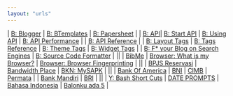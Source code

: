 ```yaml
---
layout: "urls"
---
```


| [B: Blogger](https://www.blogger.com/) | [B: BTemplates](https://btemplates.com/) | [B: Papersheet](https://github.com/mynimi/Papersheet) |
| [B: API](https://developers.google.com/blogger/)| [B: Start API](https://developers.google.com/blogger/docs/3.0/getting_started) | [B: Using API](https://developers.google.com/blogger/docs/3.0/using) | [B: API Performance](https://developers.google.com/blogger/docs/3.0/performance) |
| [B: API Reference](https://developers.google.com/blogger/docs/3.0/reference) |
| [B: Layout Tags](https://support.google.com/blogger/answer/47270) | [B: Tags Reference](https://blogger2ools.mystady.com/) | [B: Theme Tags](https://geekthis.net/post/blogger-theme-data-tags-for-widgets/) | [B: Widget Tags](https://support.google.com/blogger/answer/46995) |
| [B: F* your Blog on Search Engines](https://support.google.com/blogger/answer/41373) | [B: Source Code Formatter](http://codeformatter.blogspot.com/) | 
||
| [BibMe](https://www.bibme.org/) | [Browser: What is my Browser?](https://www.whatismybrowser.com/) | [Browser: Browser Fingerprinting](https://pixelprivacy.com/resources/browser-fingerprinting/) |
||
| [BPJS Reservasi](https://reservasi.ehealth.co.id/) | [Bandwidth Place](https://www.bandwidthplace.com/) | [BKN: MySAPK](https://mysapk.bkn.go.id/) |
||
| [Bank Of America](https://www.bankofamerica.com/) | [BNI](https://www.bni.co.id/) | [CIMB](https://www.octoclicks.co.id/) | [Permata](https://www.permatabank.com/) |
| [Bank Mandiri](https://bankmandiri.co.id/) | [BRI](https://bri.co.id/) |
||
| [Y: Bash Short Cuts](https://www.youtube.com/watch?v=C-AQAJXdoS8) | [DATE PROMPTS](https://askubuntu.com/questions/193416/adding-timestamps-to-terminal-prompts) | [Bahasa Indonesia](https://rahmatm.samik-ibrahim.vlsm.org/2017/08/bahasa-indonesia.html) | [Balonku ada 5](https://youtu.be/K5czD_jB9Os) |

